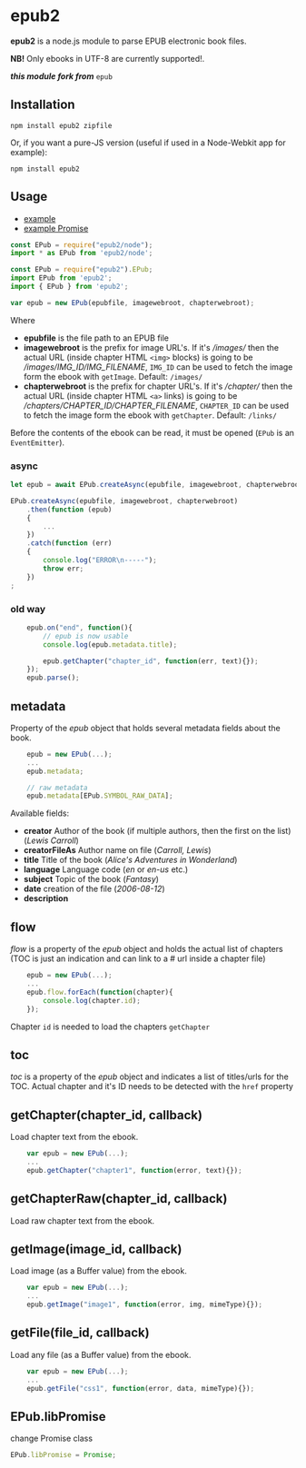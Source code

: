 # epub2

**epub2** is a node.js module to parse EPUB electronic book files.

**NB!** Only ebooks in UTF-8 are currently supported!.

***this module fork from*** `epub`

## Installation

    npm install epub2 zipfile

Or, if you want a pure-JS version (useful if used in a Node-Webkit app for example):

    npm install epub2

## Usage

* [example](test/example/example.ts)
* [example Promise](test/example/example2.ts)

```ts
const EPub = require("epub2/node");
import * as EPub from 'epub2/node';

const EPub = require("epub2").EPub;
import EPub from 'epub2';
import { EPub } from 'epub2';
```

```ts
var epub = new EPub(epubfile, imagewebroot, chapterwebroot);
```

Where

  * **epubfile** is the file path to an EPUB file
  * **imagewebroot** is the prefix for image URL's. If it's */images/* then the actual URL (inside chapter HTML `<img>` blocks) is going to be */images/IMG_ID/IMG_FILENAME*, `IMG_ID` can be used to fetch the image form the ebook with `getImage`. Default: `/images/`
  * **chapterwebroot** is the prefix for chapter URL's. If it's */chapter/* then the actual URL (inside chapter HTML `<a>` links) is going to be */chapters/CHAPTER_ID/CHAPTER_FILENAME*, `CHAPTER_ID` can be used to fetch the image form the ebook with `getChapter`. Default: `/links/`

Before the contents of the ebook can be read, it must be opened (`EPub` is an `EventEmitter`).

### async

```ts
let epub = await EPub.createAsync(epubfile, imagewebroot, chapterwebroot);
```

```ts
EPub.createAsync(epubfile, imagewebroot, chapterwebroot)
	.then(function (epub)
	{
		...
	})
	.catch(function (err)
	{
		console.log("ERROR\n-----");
		throw err;
	})
;
```

### old way

```ts
    epub.on("end", function(){
    	// epub is now usable
    	console.log(epub.metadata.title);

    	epub.getChapter("chapter_id", function(err, text){});
    });
    epub.parse();
```

## metadata

Property of the *epub* object that holds several metadata fields about the book.

```ts
    epub = new EPub(...);
    ...
    epub.metadata;
```

```ts
    // raw metadata
    epub.metadata[EPub.SYMBOL_RAW_DATA];
```

Available fields:

  * **creator** Author of the book (if multiple authors, then the first on the list) (*Lewis Carroll*)
  * **creatorFileAs** Author name on file (*Carroll, Lewis*)
  * **title** Title of the book (*Alice's Adventures in Wonderland*)
  * **language** Language code (*en* or *en-us* etc.)
  * **subject** Topic of the book (*Fantasy*)
  * **date** creation of the file (*2006-08-12*)
  * **description**

## flow

*flow* is a property of the *epub* object and holds the actual list of chapters (TOC is just an indication and can link to a # url inside a chapter file)

```ts
    epub = new EPub(...);
    ...
    epub.flow.forEach(function(chapter){
    	console.log(chapter.id);
    });
```

Chapter `id` is needed to load the chapters `getChapter`

## toc
*toc* is a property of the *epub* object and indicates a list of titles/urls for the TOC. Actual chapter and it's ID needs to be detected with the `href` property


## getChapter(chapter_id, callback)

Load chapter text from the ebook.

```ts
    var epub = new EPub(...);
    ...
    epub.getChapter("chapter1", function(error, text){});
```

## getChapterRaw(chapter_id, callback)

Load raw chapter text from the ebook.

## getImage(image_id, callback)

Load image (as a Buffer value) from the ebook.

```ts
    var epub = new EPub(...);
    ...
    epub.getImage("image1", function(error, img, mimeType){});
```

## getFile(file_id, callback)

Load any file (as a Buffer value) from the ebook.

```ts
    var epub = new EPub(...);
    ...
    epub.getFile("css1", function(error, data, mimeType){});
```

## EPub.libPromise

change Promise class

```ts
EPub.libPromise = Promise;
```
